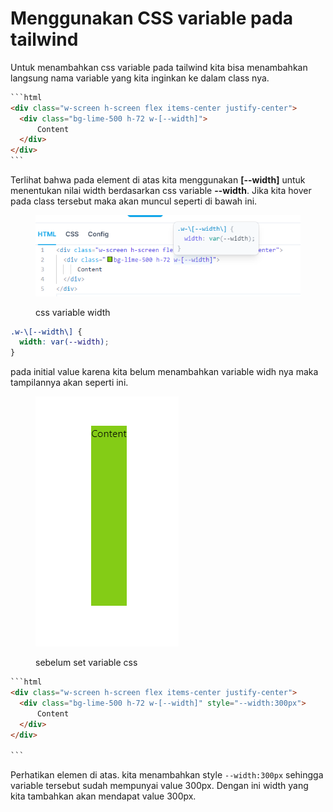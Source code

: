 # Menggunakan CSS variable pada tailwind

Untuk menambahkan css variable pada tailwind kita bisa menambahkan langsung nama variable yang kita inginkan ke dalam class nya.

````html
```html
<div class="w-screen h-screen flex items-center justify-center">
  <div class="bg-lime-500 h-72 w-[--width]">
      Content
  </div>
</div>
```
````

Terlihat bahwa pada element di atas kita menggunakan **\[--width]** untuk menentukan nilai width berdasarkan css variable **--width**. Jika kita hover pada class tersebut maka akan muncul seperti di bawah ini.

<figure><img src="../../.gitbook/assets/image (2).png" alt=""><figcaption><p>css variable width</p></figcaption></figure>

```css
.w-\[--width\] {
  width: var(--width);
}
```

pada initial value karena kita belum menambahkan variable widh nya maka tampilannya akan seperti ini.

<figure><img src="../../.gitbook/assets/image (3).png" alt=""><figcaption><p>sebelum set variable css</p></figcaption></figure>

````html
```html
<div class="w-screen h-screen flex items-center justify-center">
  <div class="bg-lime-500 h-72 w-[--width]" style="--width:300px">
      Content
  </div>
</div>

```
````

Perhatikan elemen di atas. kita menambahkan style `--width:300px` sehingga variable tersebut sudah mempunyai value 300px. Dengan ini width yang kita tambahkan akan mendapat value 300px.&#x20;
